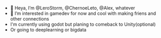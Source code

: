 - 👋 Heya, I’m @LeroStorm, @ChernoeLeto, @Alex, whatever
- 👀 I’m interested in gamedev for now and cool with making friens and other connections
- I'm currently using godot but planing to comeback to Unity(optional)
- Or going to deeplearning or bigdata
<!---
LeroStorm/LeroStorm is a ✨ special ✨ repository because its `README.md` (this file) appears on your GitHub profile.
You can click the Preview link to take a look at your changes.
--->
